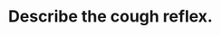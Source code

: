 ---
title: "Describe the cough reflex."
entityType: SAQ
exam: PEX
college: CICM
year: 2014
sitting: A
question: 13
passRate: 26
EC_expectedDomains:
- "A good answer included a brief description of the role of the cough reflex, an outline of the sensory pathways, central integration and motor pathways of the reflex, and a description of the components of the cough reflex."
EC_extraCredit:
- ""
EC_errorsCommon:
- "Many candidates struggled with this question."
- "Most candidates failed to accurately describe the sequence of events involved in the cough reflex."
- "Very few gave sufficient detail on the nerve supply of the larynx"
---